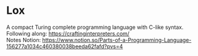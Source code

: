 # Lox
A compact Turing complete programming language with C-like syntax.
<br>
Following along: https://craftinginterpreters.com/
<br>
Notes Notion: https://www.notion.so/Parts-of-a-Programming-Language-156277a1034c460380038beeda62fafd?pvs=4

